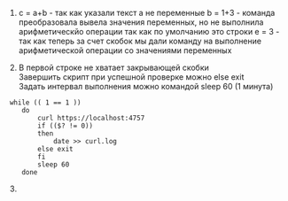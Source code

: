 1. c = a+b - так как указали текст а не переменные
   b = 1+3 - команда преобразовала вывела значения переменных, но не выполнила арифметическйо операции так как по умолчанию это строки 
   e = 3   - так как теперь за счет скобок мы дали команду на выполнение арифметической операции со значениями переменных
   
2. В первой строке не хватает закрывающей скобки  
   Завершить скрипт при успешной проверке можно   else exit  
   Задать интервал выполнения можно командой sleep 60 (1 минута)
```
 while (( 1 == 1 ))
    do
        curl https://localhost:4757
        if (($? != 0))
        then
            date >> curl.log
        else exit
        fi
        sleep 60
    done
 ```
 3.
